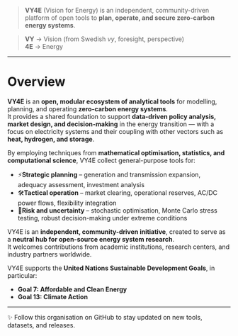 > **VY4E** (Vision for Energy) is an independent, community-driven platform of open tools to **plan, operate, and secure zero-carbon energy systems**.

> **VY** → Vision (from Swedish *vy*, foresight, perspective)  
> **4E** → Energy
---

# Overview

**VY4E** is an **open, modular ecosystem of analytical tools** for modelling, planning, and operating **zero-carbon energy systems**.  
It provides a shared foundation to support **data-driven policy analysis, market design, and decision-making** in the energy transition — with a focus on electricity systems and their coupling with other vectors such as **heat, hydrogen, and storage**.  

By employing techniques from **mathematical optimisation, statistics, and computational science**, VY4E collect general-purpose tools for:  

- ⚡**Strategic planning** – generation and transmission expansion, adequacy assessment, investment analysis  
- 🛠**Tactical operation** – market clearing, operational reserves, AC/DC power flows, flexibility integration  
- 🎲**Risk and uncertainty** – stochastic optimisation, Monte Carlo stress testing, robust decision-making under extreme conditions  

VY4E is an **independent, community-driven initiative**, created to serve as a **neutral hub for open-source energy system research**.  
It welcomes contributions from academic institutions, research centers, and industry partners worldwide.  

VY4E supports the **United Nations Sustainable Development Goals**, in particular:  
- **Goal 7: Affordable and Clean Energy**  
- **Goal 13: Climate Action**  

---

✨ Follow this organisation on GitHub to stay updated on new tools, datasets, and releases.  
